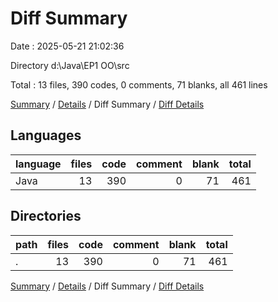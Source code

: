 # Diff Summary

Date : 2025-05-21 21:02:36

Directory d:\\Java\\EP1 OO\\src

Total : 13 files,  390 codes, 0 comments, 71 blanks, all 461 lines

[Summary](results.md) / [Details](details.md) / Diff Summary / [Diff Details](diff-details.md)

## Languages
| language | files | code | comment | blank | total |
| :--- | ---: | ---: | ---: | ---: | ---: |
| Java | 13 | 390 | 0 | 71 | 461 |

## Directories
| path | files | code | comment | blank | total |
| :--- | ---: | ---: | ---: | ---: | ---: |
| . | 13 | 390 | 0 | 71 | 461 |

[Summary](results.md) / [Details](details.md) / Diff Summary / [Diff Details](diff-details.md)